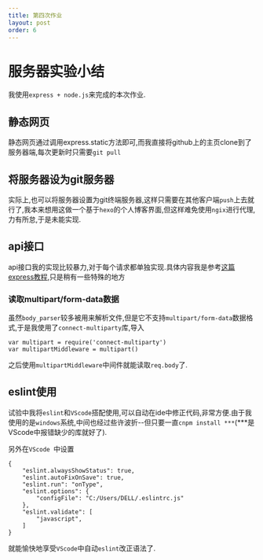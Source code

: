 ```yaml
---
title: 第四次作业
layout: post
order: 6
---
```


# 服务器实验小结

我使用`express + node.js`来完成的本次作业.

## 静态网页

静态网页通过调用express.static方法即可,而我直接将github上的主页clone到了服务器端,每次更新时只需要`git pull`

## 将服务器设为git服务器

实际上,也可以将服务器设置为git终端服务器,这样只需要在其他客户端`push`上去就行了,我本来想用这做一个基于`hexo`的个人博客界面,但这样难免使用`ngix`进行代理,力有所怠,于是未能实现.

## api接口

api接口我的实现比较暴力,对于每个请求都单独实现.具体内容我是参考[这篇express教程](https://www.runoob.com/nodejs/nodejs-express-framework.html),只是稍有一些特殊的地方

### 读取multipart/form-data数据

虽然`body_parser`较多被用来解析文件,但是它不支持`multipart/form-data`数据格式,于是我使用了`connect-multiparty`库,导入

```
var multipart = require('connect-multiparty')
var multipartMiddleware = multipart()
```

之后使用`multipartMiddleware`中间件就能读取`req.body`了.

## eslint使用

试验中我将`eslint`和`VScode`搭配使用,可以自动在ide中修正代码,非常方便.由于我使用的是`windows`系统,中间也经过些许波折--但只要一直`cnpm install ***`(\*\*\*是VScode中报错缺少的库就好了).

另外在`VScode `中设置

```
{
    "eslint.alwaysShowStatus": true,
    "eslint.autoFixOnSave": true,
    "eslint.run": "onType",
    "eslint.options": {
        "configFile": "C:/Users/DELL/.eslintrc.js"
    },
    "eslint.validate": [
        "javascript",
    ]
}
```

就能愉快地享受`VScode`中自动`eslint`改正语法了.